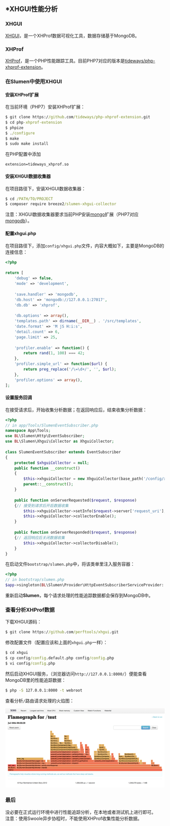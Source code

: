 ## \*XHGUI性能分析

### XHGUI
[XHGUI](https://github.com/perftools/xhgui)，是一个XHProf数据可视化工具，数据存储基于MongoDB。

### XHProf
[XHProf](http://pecl.php.net/package/xhprof)，是一个PHP性能跟踪工具。目前PHP7对应的版本是[tideways/php-xhprof-extension](https://github.com/tideways/php-xhprof-extension)。

### 在Slumen中使用XHGUI

#### 安装XHProf扩展
在当前环境（PHP7）安装XHProf扩展：
```cmd
$ git clone https://github.com/tideways/php-xhprof-extension.git
$ cd php-xhprof-extension
$ phpize
$ ./configure
$ make
$ sudo make install
```
在PHP配置中添加
```
extension=tideways_xhprof.so
```

#### 安装XHGUI数据收集器
在项目路径下，安装XHGUI数据收集器：
```cmd
$ cd /PATH/TO/PROJECT
$ composer require breeze2/slumen-xhgui-collector
```
注意：XHGUI数据收集器要求当前PHP安装[mongo](http://pecl.php.net/package/mongo)扩展（PHP7对应[mongodb](http://pecl.php.net/package/mongodb)）。

#### 配置xhgui.php
在项目路径下，添加`config/xhgui.php`文件，内容大概如下，主要是MongoDB的连接信息：
```php
<?php

return [
    'debug' => false,
    'mode' => 'development',

    'save.handler' => 'mongodb',
    'db.host' => 'mongodb://127.0.0.1:27017',
    'db.db' => 'xhprof',

    'db.options' => array(),
    'templates.path' => dirname(__DIR__) . '/src/templates',
    'date.format' => 'M jS H:i:s',
    'detail.count' => 6,
    'page.limit' => 25,

    'profiler.enable' => function() {
        return rand(1, 100) === 42;
    },
    'profiler.simple_url' => function($url) {
        return preg_replace('/\=\d+/', '', $url);
    },
    'profiler.options' => array(),
];
```

#### 设置服务回调

在接受请求后，开始收集分析数据；在返回响应后，结束收集分析数据：

```php
<?php
// in app/Tools/SlumenEventSubscriber.php
namespace App\Tools;
use BL\Slumen\Http\EventSubscriber;
use BL\Slumen\Xhgui\Collector as XhguiCollector;

class SlumenEventSubscriber extends EventSubscriber
{
    protected $xhguiCollector = null;
    public function __construct()
    {
        $this->xhguiCollector = new XhguiCollector(base_path('/config/xhgui.php'));
        parent::__construct();
    }

    public function onServerRequested($request, $response)
    {// 接受到请求后开启数据收集
        $this->xhguiCollector->setInfo($request->server['request_uri'], $request->get, $request->server);
        $this->xhguiCollector->collectorEnable();
    }

    public function onServerResponded($request, $response)
    {// 返回响应后关闭数据收集
        $this->xhguiCollector->collectorDisable();
    }
}
```

在启动文件`bootstrap/slumen.php`中，将该类单里注入服务容器：

```php
<?php
// in bootstrap/slumen.php
$app->singleton(BL\Slumen\Provider\HttpEventSubscriberServiceProvider::PROVIDER_NAME, App\Tools\SlumenEventSubscriber::class);

```

重新启动**Slumen**，每个请求处理的性能追踪数据都会保存到MongoDB中。

### 查看分析XHProf数据
下载XHGUI源码：
```cmd
$ git clone https://github.com/perftools/xhgui.git
```

修改配置文件（配置应该和上面的`xhgui.php`一样）：
```cmd
$ cd xhgui
$ cp config/config.default.php config/config.php
$ vi config/config.php
```

然后启动XHGUI服务，（浏览器访问`http://127.0.0.1:8000/`）便能查看MongoDB里的性能追踪数据：
```cmd
$ php -S 127.0.0.1:8000 -t webroot
```

查看分析`/`路由请求处理的火焰图：

![火焰图](/media/xhgui_flamegraph.png)

### 最后

没必要在正式运行环境中进行性能追踪分析，在本地或者测试机上进行即可。<br>
注意：使用Swoole异步协程时，不能使用XHProf收集性能分析数据。
